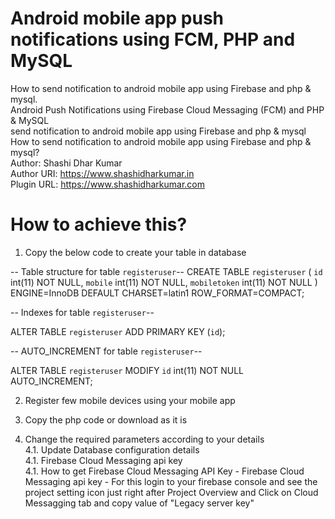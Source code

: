 # Android mobile app push notifications using FCM, PHP and MySQL
How to send notification to android mobile app using Firebase and php & mysql.<br> 
Android Push Notifications using Firebase Cloud Messaging (FCM) and PHP & MySQL<br>
send notification to android mobile app using Firebase and php & mysql<br>
How to send notification to android mobile app using Firebase and php & mysql?<br>
Author: Shashi Dhar Kumar<br>
Author URI: https://www.shashidharkumar.in<br>
Plugin URL: https://www.shashidharkumar.com<br>


# How to achieve this?
1. Copy the below code to create your table in database<br>

-- Table structure for table `registeruser`--
CREATE TABLE `registeruser` (
  `id` int(11) NOT NULL,
  `mobile` int(11) NOT NULL,
  `mobiletoken` int(11) NOT NULL
) ENGINE=InnoDB DEFAULT CHARSET=latin1 ROW_FORMAT=COMPACT;

-- Indexes for table `registeruser`--

ALTER TABLE `registeruser`
  ADD PRIMARY KEY (`id`);

-- AUTO_INCREMENT for table `registeruser`--

ALTER TABLE `registeruser`
  MODIFY `id` int(11) NOT NULL AUTO_INCREMENT;
	
2. Register few mobile devices using your mobile app<br>	

3. Copy the php code or download as it is<br>

4. Change the required parameters according to your details<br>
   4.1. Update Database configuration details<br> 
   4.1. Firebase Cloud Messaging api key<br> 
   4.1. How to get Firebase Cloud Messaging API Key - Firebase Cloud Messaging api key - For this login to your firebase console and see the project setting icon just right after Project Overview and Click on Cloud Messagging tab and copy value of "Legacy server key"<br>
	 
